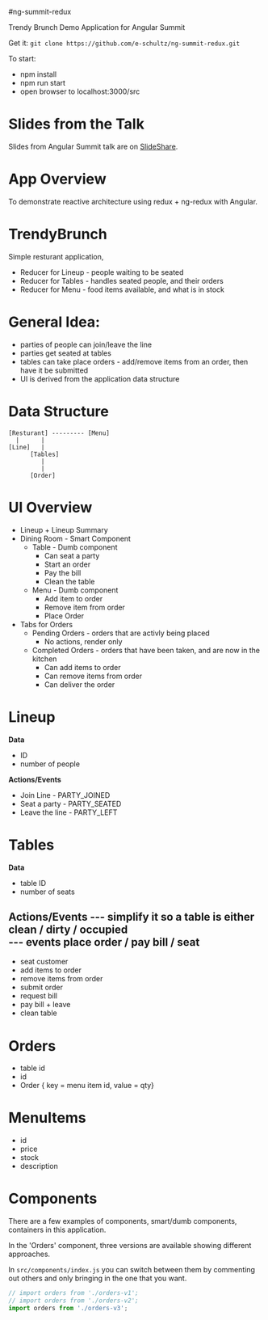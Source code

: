 #ng-summit-redux

Trendy Brunch Demo Application for Angular Summit

Get it:
`git clone https://github.com/e-schultz/ng-summit-redux.git`

To start:

* npm install
* npm run start
* open browser to localhost:3000/src

# Slides from the Talk

Slides from Angular Summit talk are on [SlideShare](http://www.slideshare.net/EvanSchultz1/reactivearchitecturewithangular).

# App Overview

To demonstrate reactive architecture using redux + ng-redux with Angular.

# TrendyBrunch

Simple resturant application,

* Reducer for Lineup - people waiting to be seated
* Reducer for Tables - handles seated people, and their orders
* Reducer for Menu - food items available, and what is in stock


# General Idea:

* parties of people can join/leave the line
* parties get seated at tables
* tables can take place orders - add/remove items from an order, then have it
  be submitted
* UI is derived from the application data structure


# Data Structure

```
[Resturant] --------- [Menu]
  |      |               
[Line]   |             
      [Tables]
         | 
         |
      [Order]

```

# UI Overview

* Lineup + Lineup Summary
* Dining Room - Smart Component
  * Table - Dumb component
    * Can seat a party
    * Start an order
    * Pay the bill
    * Clean the table
  * Menu - Dumb component
    * Add item to order
    * Remove item from order
    * Place Order
* Tabs for Orders
  * Pending Orders - orders that are activly being placed
    * No actions, render only
  * Completed Orders - orders that have been taken, and are now in the kitchen
    * Can add items to order
    * Can remove items from order
    * Can deliver the order

# Lineup

**Data**

* ID
* number of people

**Actions/Events**

* Join Line - PARTY_JOINED
* Seat a party - PARTY_SEATED
* Leave the line - PARTY_LEFT

# Tables

**Data**

* table ID
* number of seats

**Actions/Events**
--- simplify it so a table is either clean / dirty / occupied  
--- events place order / pay bill / seat
--- 
* seat customer
* add items to order
* remove items from order
* submit order 
* request bill
* pay bill + leave
* clean table

# Orders

* table id 
* id
* Order { key = menu item id, value = qty}




# MenuItems

* id
* price
* stock
* description

# Components

There are a few examples of components, smart/dumb components, containers in this application.

In the 'Orders' component, three versions are available showing different approaches.

In `src/components/index.js` you can switch between them by commenting
out others and only bringing in the one that you want.

```javascript
// import orders from './orders-v1'; 
// import orders from './orders-v2'; 
import orders from './orders-v3'; 
```
